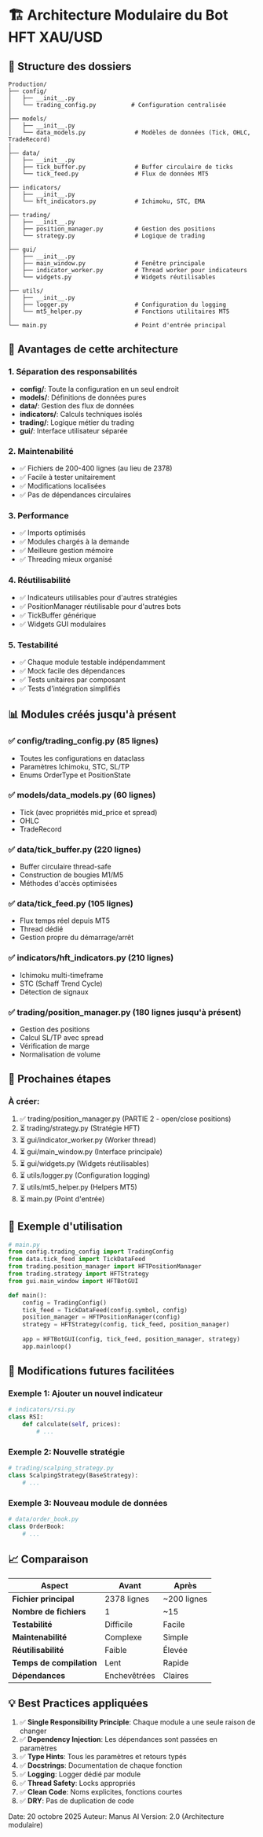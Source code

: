 # 🏗️ Architecture Modulaire du Bot HFT XAU/USD

## 📁 Structure des dossiers

```
Production/
├── config/
│   ├── __init__.py
│   └── trading_config.py          # Configuration centralisée
│
├── models/
│   ├── __init__.py
│   └── data_models.py              # Modèles de données (Tick, OHLC, TradeRecord)
│
├── data/
│   ├── __init__.py
│   ├── tick_buffer.py              # Buffer circulaire de ticks
│   └── tick_feed.py                # Flux de données MT5
│
├── indicators/
│   ├── __init__.py
│   └── hft_indicators.py           # Ichimoku, STC, EMA
│
├── trading/
│   ├── __init__.py
│   ├── position_manager.py         # Gestion des positions
│   └── strategy.py                 # Logique de trading
│
├── gui/
│   ├── __init__.py
│   ├── main_window.py              # Fenêtre principale
│   ├── indicator_worker.py         # Thread worker pour indicateurs
│   └── widgets.py                  # Widgets réutilisables
│
├── utils/
│   ├── __init__.py
│   ├── logger.py                   # Configuration du logging
│   └── mt5_helper.py               # Fonctions utilitaires MT5
│
└── main.py                         # Point d'entrée principal
```

## 🎯 Avantages de cette architecture

### 1. **Séparation des responsabilités**
- **config/**: Toute la configuration en un seul endroit
- **models/**: Définitions de données pures
- **data/**: Gestion des flux de données
- **indicators/**: Calculs techniques isolés
- **trading/**: Logique métier du trading
- **gui/**: Interface utilisateur séparée

### 2. **Maintenabilité**
- ✅ Fichiers de 200-400 lignes (au lieu de 2378)
- ✅ Facile à tester unitairement
- ✅ Modifications localisées
- ✅ Pas de dépendances circulaires

### 3. **Performance**
- ✅ Imports optimisés
- ✅ Modules chargés à la demande
- ✅ Meilleure gestion mémoire
- ✅ Threading mieux organisé

### 4. **Réutilisabilité**
- ✅ Indicateurs utilisables pour d'autres stratégies
- ✅ PositionManager réutilisable pour d'autres bots
- ✅ TickBuffer générique
- ✅ Widgets GUI modulaires

### 5. **Testabilité**
- ✅ Chaque module testable indépendamment
- ✅ Mock facile des dépendances
- ✅ Tests unitaires par composant
- ✅ Tests d'intégration simplifiés

## 📊 Modules créés jusqu'à présent

### ✅ config/trading_config.py (85 lignes)
- Toutes les configurations en dataclass
- Paramètres Ichimoku, STC, SL/TP
- Enums OrderType et PositionState

### ✅ models/data_models.py (60 lignes)
- Tick (avec propriétés mid_price et spread)
- OHLC
- TradeRecord

### ✅ data/tick_buffer.py (220 lignes)
- Buffer circulaire thread-safe
- Construction de bougies M1/M5
- Méthodes d'accès optimisées

### ✅ data/tick_feed.py (105 lignes)
- Flux temps réel depuis MT5
- Thread dédié
- Gestion propre du démarrage/arrêt

### ✅ indicators/hft_indicators.py (210 lignes)
- Ichimoku multi-timeframe
- STC (Schaff Trend Cycle)
- Détection de signaux

### ✅ trading/position_manager.py (180 lignes jusqu'à présent)
- Gestion des positions
- Calcul SL/TP avec spread
- Vérification de marge
- Normalisation de volume

## 🚀 Prochaines étapes

### À créer:
1. ✅ trading/position_manager.py (PARTIE 2 - open/close positions)
2. ⏳ trading/strategy.py (Stratégie HFT)
3. ⏳ gui/indicator_worker.py (Worker thread)
4. ⏳ gui/main_window.py (Interface principale)
5. ⏳ gui/widgets.py (Widgets réutilisables)
6. ⏳ utils/logger.py (Configuration logging)
7. ⏳ utils/mt5_helper.py (Helpers MT5)
8. ⏳ main.py (Point d'entrée)

## 📝 Exemple d'utilisation

```python
# main.py
from config.trading_config import TradingConfig
from data.tick_feed import TickDataFeed
from trading.position_manager import HFTPositionManager
from trading.strategy import HFTStrategy
from gui.main_window import HFTBotGUI

def main():
    config = TradingConfig()
    tick_feed = TickDataFeed(config.symbol, config)
    position_manager = HFTPositionManager(config)
    strategy = HFTStrategy(config, tick_feed, position_manager)
    
    app = HFTBotGUI(config, tick_feed, position_manager, strategy)
    app.mainloop()
```

## 🔧 Modifications futures facilitées

### Exemple 1: Ajouter un nouvel indicateur
```python
# indicators/rsi.py
class RSI:
    def calculate(self, prices):
        # ...
```

### Exemple 2: Nouvelle stratégie
```python
# trading/scalping_strategy.py
class ScalpingStrategy(BaseStrategy):
    # ...
```

### Exemple 3: Nouveau module de données
```python
# data/order_book.py
class OrderBook:
    # ...
```

## 📈 Comparaison

| Aspect | Avant | Après |
|--------|-------|-------|
| **Fichier principal** | 2378 lignes | ~200 lignes |
| **Nombre de fichiers** | 1 | ~15 |
| **Testabilité** | Difficile | Facile |
| **Maintenabilité** | Complexe | Simple |
| **Réutilisabilité** | Faible | Élevée |
| **Temps de compilation** | Lent | Rapide |
| **Dépendances** | Enchevêtrées | Claires |

## 💡 Best Practices appliquées

1. ✅ **Single Responsibility Principle**: Chaque module a une seule raison de changer
2. ✅ **Dependency Injection**: Les dépendances sont passées en paramètres
3. ✅ **Type Hints**: Tous les paramètres et retours typés
4. ✅ **Docstrings**: Documentation de chaque fonction
5. ✅ **Logging**: Logger dédié par module
6. ✅ **Thread Safety**: Locks appropriés
7. ✅ **Clean Code**: Noms explicites, fonctions courtes
8. ✅ **DRY**: Pas de duplication de code

Date: 20 octobre 2025
Auteur: Manus AI
Version: 2.0 (Architecture modulaire)
